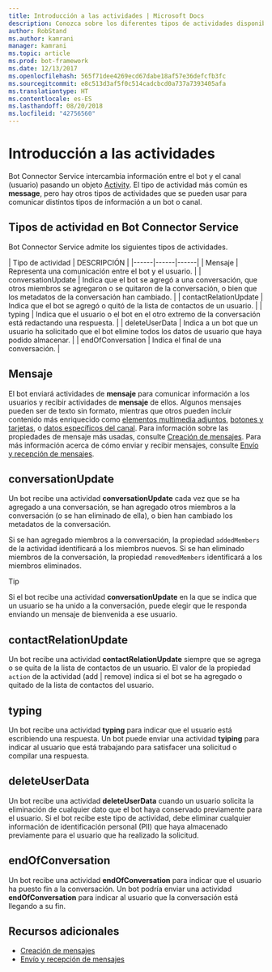 ```yaml
---
title: Introducción a las actividades | Microsoft Docs
description: Conozca sobre los diferentes tipos de actividades disponibles en Bot Connector Service.
author: RobStand
ms.author: kamrani
manager: kamrani
ms.topic: article
ms.prod: bot-framework
ms.date: 12/13/2017
ms.openlocfilehash: 565f71dee4269ecd67dabe18af57e36defcfb3fc
ms.sourcegitcommit: e8c513d3af5f0c514cadcbcd0a737a7393405afa
ms.translationtype: HT
ms.contentlocale: es-ES
ms.lasthandoff: 08/20/2018
ms.locfileid: "42756560"
---
```

# <a name="activities-overview"></a>Introducción a las actividades

Bot Connector Service intercambia información entre el bot y el canal (usuario) pasando un objeto [Activity][Activity]. El tipo de actividad más común es **message**, pero hay otros tipos de actividades que se pueden usar para comunicar distintos tipos de información a un bot o canal. 

## <a name="activity-types-in-the-bot-connector-service"></a>Tipos de actividad en Bot Connector Service

Bot Connector Service admite los siguientes tipos de actividades.

| Tipo de actividad | DESCRIPCIÓN |
|------|------|------|
| Mensaje | Representa una comunicación entre el bot y el usuario. |
| conversationUpdate | Indica que el bot se agregó a una conversación, que otros miembros se agregaron o se quitaron de la conversación, o bien que los metadatos de la conversación han cambiado. |
| contactRelationUpdate | Indica que el bot se agregó o quitó de la lista de contactos de un usuario. |
| typing | Indica que el usuario o el bot en el otro extremo de la conversación está redactando una respuesta. | 
| deleteUserData | Indica a un bot que un usuario ha solicitado que el bot elimine todos los datos de usuario que haya podido almacenar. |
| endOfConversation | Indica el final de una conversación. |

## <a name="message"></a>Mensaje

El bot enviará actividades de **mensaje** para comunicar información a los usuarios y recibir actividades de **mensaje** de ellos. Algunos mensajes pueden ser de texto sin formato, mientras que otros pueden incluir contenido más enriquecido como [elementos multimedia adjuntos](bot-framework-rest-connector-add-media-attachments.md), [botones y tarjetas](bot-framework-rest-connector-add-rich-cards.md), o [datos específicos del canal](bot-framework-rest-connector-channeldata.md). Para información sobre las propiedades de mensaje más usadas, consulte [Creación de mensajes](bot-framework-rest-connector-create-messages.md). Para más información acerca de cómo enviar y recibir mensajes, consulte [Envío y recepción de mensajes](bot-framework-rest-connector-send-and-receive-messages.md). 

## <a name="conversationupdate"></a>conversationUpdate

Un bot recibe una actividad **conversationUpdate** cada vez que se ha agregado a una conversación, se han agregado otros miembros a la conversación (o se han eliminado de ella), o bien han cambiado los metadatos de la conversación. 

Si se han agregado miembros a la conversación, la propiedad `addedMembers` de la actividad identificará a los miembros nuevos. Si se han eliminado miembros de la conversación, la propiedad `removedMembers` identificará a los miembros eliminados. 

> [!TIP]
> Si el bot recibe una actividad **conversationUpdate** en la que se indica que un usuario se ha unido a la conversación, puede elegir que le responda enviando un mensaje de bienvenida a ese usuario. 

## <a name="contactrelationupdate"></a>contactRelationUpdate

Un bot recibe una actividad **contactRelationUpdate** siempre que se agrega o se quita de la lista de contactos de un usuario. El valor de la propiedad `action` de la actividad (add | remove) indica si el bot se ha agregado o quitado de la lista de contactos del usuario.

## <a name="typing"></a>typing

Un bot recibe una actividad **typing** para indicar que el usuario está escribiendo una respuesta. Un bot puede enviar una actividad **tyiping** para indicar al usuario que está trabajando para satisfacer una solicitud o compilar una respuesta. 

## <a name="deleteuserdata"></a>deleteUserData

Un bot recibe una actividad **deleteUserData** cuando un usuario solicita la eliminación de cualquier dato que el bot haya conservado previamente para el usuario. Si el bot recibe este tipo de actividad, debe eliminar cualquier información de identificación personal (PII) que haya almacenado previamente para el usuario que ha realizado la solicitud.

## <a name="endofconversation"></a>endOfConversation 

Un bot recibe una actividad **endOfConversation** para indicar que el usuario ha puesto fin a la conversación. Un bot podría enviar una actividad **endOfConversation** para indicar al usuario que la conversación está llegando a su fin. 

## <a name="additional-resources"></a>Recursos adicionales

- [Creación de mensajes](bot-framework-rest-connector-create-messages.md)
- [Envío y recepción de mensajes](bot-framework-rest-connector-send-and-receive-messages.md)

[Activity]: bot-framework-rest-connector-api-reference.md#activity-object